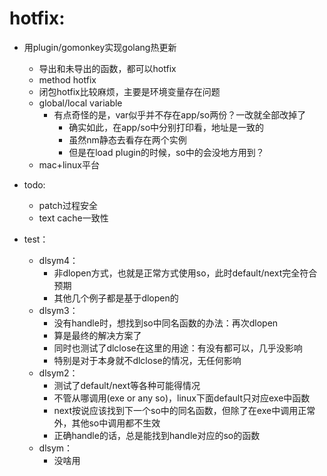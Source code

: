 
# hotfix:
- 用plugin/gomonkey实现golang热更新
  - 导出和未导出的函数，都可以hotfix
  - method hotfix
  - 闭包hotfix比较麻烦，主要是环境变量存在问题
  - global/local variable
    - 有点奇怪的是，var似乎并不存在app/so两份？一改就全部改掉了
      - 确实如此，在app/so中分别打印看，地址是一致的
      - 虽然nm静态去看存在两个实例
      - 但是在load plugin的时候，so中的会没地方用到？
  - mac+linux平台
- todo:
  - patch过程安全
  - text cache一致性


- test：
    - dlsym4：
        - 非dlopen方式，也就是正常方式使用so，此时default/next完全符合预期
        - 其他几个例子都是基于dlopen的
    - dlsym3：
        - 没有handle时，想找到so中同名函数的办法：再次dlopen
        - 算是最终的解决方案了
        - 同时也测试了dlclose在这里的用途：有没有都可以，几乎没影响
	    - 特别是对于本身就不dlclose的情况，无任何影响
    - dlsym2：
        - 测试了default/next等各种可能得情况
        - 不管从哪调用(exe or any so)，linux下面default只对应exe中函数
        - next按说应该找到下一个so中的同名函数，但除了在exe中调用正常外，其他so中调用都不生效
        - 正确handle的话，总是能找到handle对应的so的函数
    - dlsym：
        - 没啥用

